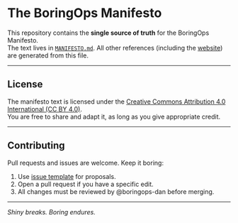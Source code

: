 # The BoringOps Manifesto

This repository contains the **single source of truth** for the BoringOps Manifesto.  
The text lives in [`MANIFESTO.md`](MANIFESTO.md). All other references (including the [website](https://boringops.sh)) are generated from this file.

---

## License

The manifesto text is licensed under the [Creative Commons Attribution 4.0 International (CC BY 4.0)](LICENSE).  
You are free to share and adapt it, as long as you give appropriate credit.

---

## Contributing

Pull requests and issues are welcome. Keep it boring:

1. Use [issue template](.github/ISSUE_TEMPLATE/propose-change.md) for proposals.  
2. Open a pull request if you have a specific edit.  
3. All changes must be reviewed by @boringops-dan before merging.  

---

<!-- ## Related Projects

- [boringops.sh](https://github.com/boringops-hq/boringops.sh) — the public website  

--- -->

*Shiny breaks. Boring endures.*

